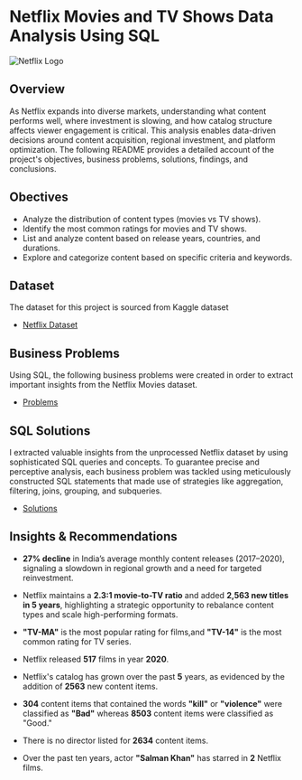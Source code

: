 # Netflix Movies and TV Shows Data Analysis Using SQL

![Netflix Logo](https://upload.wikimedia.org/wikipedia/commons/0/08/Netflix_2015_logo.svg)

## Overview

As Netflix expands into diverse markets, understanding what content performs well, where investment is slowing, and how catalog structure affects viewer engagement is critical. This analysis enables data-driven decisions around content acquisition, regional investment, and platform optimization. The following README provides a detailed account of the project's objectives, business problems, solutions, findings, and conclusions.

## Obectives

- Analyze the distribution of content types (movies vs TV shows).
- Identify the most common ratings for movies and TV shows.
- List and analyze content based on release years, countries, and durations.
- Explore and categorize content based on specific criteria and keywords.

## Dataset

The dataset for this project is sourced from Kaggle dataset
- [Netflix Dataset](https://www.kaggle.com/datasets/shivamb/netflix-shows?resource=download)

## Business Problems

Using SQL, the following business problems were created in order to extract important insights from the Netflix Movies dataset.
- [Problems](https://github.com/Ravina172/Netflix-Movies-Data-Analysis-Using-SQL/blob/main/Business%20Problems.sql)

## SQL Solutions

I extracted valuable insights from the unprocessed Netflix dataset by using sophisticated SQL queries and concepts. To guarantee precise and perceptive analysis, each business problem was tackled using meticulously constructed SQL statements that made use of strategies like aggregation, filtering, joins, grouping, and subqueries.

- [Solutions](https://github.com/Ravina172/Netflix-Movies-Data-Analysis-Using-SQL/blob/main/Soltuons.sql)

## Insights & Recommendations

- **27% decline** in India’s average monthly content releases (2017–2020), signaling a slowdown in regional growth and a need for targeted reinvestment.

- Netflix maintains a **2.3:1 movie-to-TV ratio** and added **2,563 new titles in 5 years**, highlighting a strategic opportunity to rebalance content types and scale high-performing formats.
  
- **"TV-MA"** is the most popular rating for films,and **"TV-14"** is the most common rating for TV series.
  
- Netflix released **517** films in year **2020**.
  
- Netflix's catalog has grown over the past **5** years, as evidenced by the addition of **2563** new content items.
  
- **304** content items that contained the words **"kill"** or **"violence"** were classified as **"Bad"** whereas **8503** content items were classified as "Good."

- There is no director listed for **2634** content items.
  
- Over the past ten years, actor **"Salman Khan"** has starred in **2** Netflix films.
